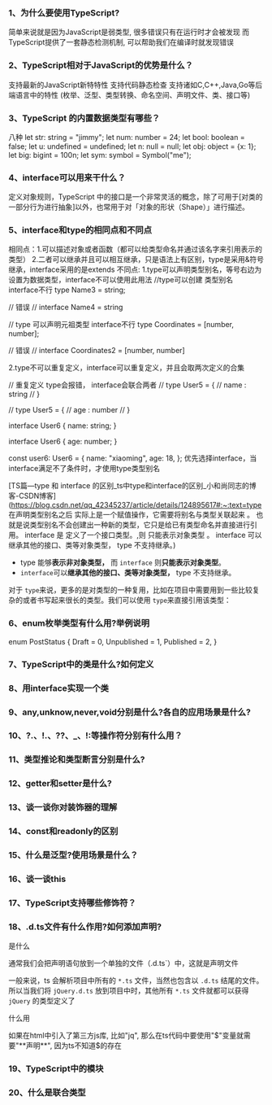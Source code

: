 ### 1、为什么要使用TypeScript?
简单来说就是因为JavaScript是弱类型, 很多错误只有在运行时才会被发现
而TypeScript提供了一套静态检测机制, 可以帮助我们在编译时就发现错误
### 2、TypeScript相对于JavaScript的优势是什么？
支持最新的JavaScript新特特性
支持代码静态检查
支持诸如C,C++,Java,Go等后端语言中的特性 (枚举、泛型、类型转换、命名空间、声明文件、类、接口等)
### 3、TypeScript 的内置数据类型有哪些？
八种 let str: string = "jimmy";
let num: number = 24;
let bool: boolean = false;
let u: undefined = undefined;
let n: null = null;
let obj: object = {x: 1};
let big: bigint = 100n;
let sym: symbol = Symbol("me"); 
### 4、interface可以用来干什么？
定义对象规则，TypeScript 中的接口是一个非常灵活的概念，除了可用于[对类的一部分行为进行抽象]以外，也常用于对「对象的形状（Shape）」进行描述。
### 5、interface和type的相同点和不同点
相同点：1.可以描述对象或者函数（都可以给类型命名并通过该名字来引用表示的类型）
        2.二者可以继承并且可以相互继承，只是语法上有区别，type是采用&符号继承，interface采用的是extends
不同点: 1.type可以声明类型别名，等号右边为设置为数据类型，interface不可以使用此用法
//type可以创建 类型别名 interface不行
type Name3 = string;

// 错误
// interface Name4 = string

// type 可以声明元祖类型 interface不行
type Coordinates = [number, number];

// 错误
// interface Coordinates2 = [number, number]

2.type不可以重复定义，interface可以重复定义，并且会取两次定义的合集

// 重复定义 type会报错， interface会联合两者
// type User5 = {
//   name : string
// }

// type User5 = {
//   age : number
// }

interface User6 {
  name: string;
}

interface User6 {
  age: number;
}

const user6: User6 = {
  name: "xiaoming",
  age: 18,
};
优先选择interface，当interface满足不了条件时，才使用type类型别名

[TS篇—type 和 interface 的区别_ts中type和interface的区别_小和尚同志的博客-CSDN博客](https://blog.csdn.net/qq_42345237/article/details/124895617#:~:text=type 在声明类型别名之后 实际上是一个赋值操作，它需要将别名与类型关联起来 。 也就是说类型别名不会创建出一种新的类型，它只是给已有类型命名并直接进行引用。 interface 是 定义了一个接口类型。,则 只能表示对象类型 。 interface 可以 继承其他的接口、类等对象类型， type 不支持继承。)

- type 能够**表示非对象类型，** 而 `interface` 则**只能表示对象类型**。
- `interface`可以**继承其他的接口、类等对象类型，** type 不支持继承。

对于 `type`来说，更多的是对类型的一种复用，比如在项目中需要用到一些比较复杂的或者书写起来很长的类型。我们可以使用 `type`来直接引用该类型：

### 6、enum枚举类型有什么用?举例说明
enum PostStatus {
  Draft = 0,
  Unpublished = 1,
  Published = 2,
}
### 7、TypeScript中的类是什么?如何定义

### 8、用interface实现一个类

### 9、any,unknow,never,void分别是什么?各自的应用场景是什么?

### 10、?.、!.、??、_、!:等操作符分别有什么用？

### 11、类型推论和类型断言分别是什么?

### 12、getter和setter是什么?

### 13、谈一谈你对装饰器的理解

### 14、const和readonly的区别

### 15、什么是泛型?使用场景是什么？

### 16、谈一谈this

### 17、TypeScript支持哪些修饰符？

### 18、.d.ts文件有什么作用?如何添加声明?

是什么

通常我们会把声明语句放到一个单独的文件（.d.ts`）中，这就是声明文件

一般来说，ts 会解析项目中所有的 `*.ts` 文件，当然也包含以 `.d.ts` 结尾的文件。所以当我们将 `jQuery.d.ts` 放到项目中时，其他所有 `*.ts` 文件就都可以获得 `jQuery` 的类型定义了

什么用

如果在html中引入了第三方js库, 比如"jq", 那么在ts代码中要使用"$"变量就需要"**声明**", 因为ts不知道$的存在

### 19、TypeScript中的模块

### 20、什么是联合类型





